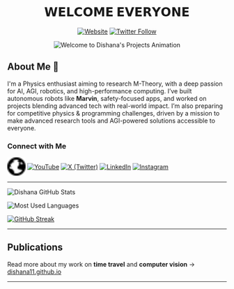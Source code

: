 <div align="center">
  
# 𝗪𝗘𝗟𝗖𝗢𝗠𝗘 𝗘𝗩𝗘𝗥𝗬𝗢𝗡𝗘
[![Website](https://img.shields.io/website?style=for-the-badge&url=https%3A%2F%2Fbeacons.ai/dishana&color=ff073a)](https://beacons.ai/dishana)
[![Twitter Follow](https://img.shields.io/badge/follow-%40dishana11-ff073a?logo=twitter&style=for-the-badge&logoColor=ff073a)](https://twitter.com/intent/follow?screen_name=dishana11)

<img src="https://raw.githubusercontent.com/dishana11/dishana11/main/assets/dishana_og_intro.gif" width="400" height="711" alt="Welcome to Dishana's Projects Animation" />

</div>

## About Me 💬
I'm a Physics enthusiast aiming to research M-Theory, with a deep passion for AI, AGI, robotics, and high-performance computing. I’ve built autonomous robots like **Marvin**, safety-focused apps, and worked on projects blending advanced tech with real-world impact. I’m also preparing for competitive physics & programming challenges, driven by a mission to make advanced research tools and AGI-powered solutions accessible to everyone.

### Connect with Me
[<img align="center" alt="Website" width="42px" src="https://raw.githubusercontent.com/iconic/open-iconic/master/svg/globe.svg" />][website]
[<img align="center" alt="YouTube" width="42px" src="https://cdn.jsdelivr.net/npm/simple-icons@v3/icons/youtube.svg" />][youtube]
[<img align="center" alt="X (Twitter)" width="42px" src="https://cdn.jsdelivr.net/npm/simple-icons@v3/icons/twitter.svg" />][twitter] 
[<img align="center" alt="LinkedIn" width="42px" src="https://cdn.jsdelivr.net/npm/simple-icons@v3/icons/linkedin.svg" />][linkedin] 
[<img align="center" alt="Instagram" width="42px" src="https://cdn.jsdelivr.net/npm/simple-icons@v3/icons/instagram.svg" />][instagram]

---

![Dishana GitHub Stats](https://github-readme-stats.vercel.app/api?username=dishana11&show_icons=true&count_private=true&title_color=ff073a&text_color=ff073a&icon_color=ff073a&bg_color=000000)

![Most Used Languages](https://github-readme-stats.vercel.app/api/top-langs/?username=dishana11&layout=compact&title_color=ff073a&text_color=ff073a&bg_color=000000&count_private=true)

[![GitHub Streak](https://streak-stats.demolab.com?user=dishana11&theme=neon&ring=FF0000&fire=FF0000&currStreakLabel=FF0000&sideNums=FF0000&sideLabels=FF0000&dates=FF0000&short_numbers=true)](https://git.io/streak-stats)

---

##  Publications
Read more about my work on **time travel** and **computer vision** → [dishana11.github.io](https://dishana11.github.io)

---

[website]: https://beacons.ai/dishana
[twitter]: https://twitter.com/dishana11
[youtube]: https://www.youtube.com/@dishana
[instagram]: https://instagram.com/dishana
[linkedin]: https://www.linkedin.com/in/dishana
